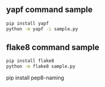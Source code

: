 ## yapf command sample

```bash
pip install yapf
python -m yapf -i sample.py
```
## flake8 command sample

```bash
pip install flake8
python -m flake8 sample.py
```

pip install pep8-naming
